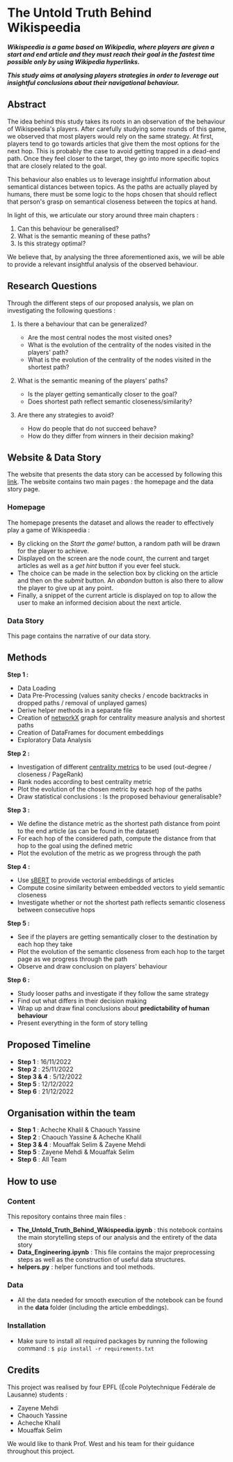 # The Untold Truth Behind Wikispeedia 
***Wikispeedia is a game based on Wikipedia, where players are given a start and end article and they must reach their goal in the fastest time possible only by using Wikipedia hyperlinks.***

***This study aims at analysing players strategies in order to leverage out insightful conclusions about their navigational behaviour.***

## Abstract

The idea behind this study takes its roots in an observation of the behaviour of Wikispeedia's players. After carefully studying some rounds of this game, we observed that most players would rely on the same strategy. At first, players tend to go towards articles that give them the most options for the next hop. This is probably the case to avoid getting trapped in a dead-end path. Once they feel closer to the target, they go into more specific topics that are closely related to the goal.

This behaviour also enables us to leverage insightful information about semantical distances between topics. As the paths are actually played by humans, there must be some logic to the hops chosen that should reflect that person's grasp on semantical closeness between the topics at hand.

In light of this, we articulate our story around three main chapters :

1. Can this behaviour be generalised?
2. What is the semantic meaning of these paths?
3. Is this strategy optimal?

We believe that, by analysing the three aforementioned axis, we will be able to provide a relevant insightful analysis of the observed behaviour.

## Research Questions

Through the different steps of our proposed analysis, we plan on investigating the following questions :

1. Is there a behaviour that can be generalized?

   - Are the most central nodes the most visited ones?
   - What is the evolution of the centrality of the nodes visited in the players' path?
   - What is the evolution of the centrality of the nodes visited in the shortest path?
2. What is the semantic meaning of the players' paths?
 
   - Is the player getting semantically closer to the goal?
   - Does shortest path reflect semantic closeness/similarity?
3. Are there any strategies to avoid?

   - How do people that do not succeed behave?
   - How do they differ from winners in their decision making?


## Website & Data Story 
The website that presents the data story can be accessed by following this [link](https://mehdizayene-adaes-wikispeedia-homepage-67asrh.streamlit.app/).
The website contains two main pages : the homepage and the data story page.

### Homepage
The homepage presents the dataset and allows the reader to effectively play a game of Wikispeedia :
- By clicking on the *Start the game!* button, a random path will be drawn for the player to achieve. 
- Displayed on the screen are the node count, the current and target articles as well as a *get hint* button if you ever feel stuck. 
- The choice can be made in the selection box by clicking on the article and then on the *submit* button. An *abandon* button is also there to allow the player to give up at any point. 
- Finally, a snippet of the current article is displayed on top to allow the user to make an informed decision about the next article. 

### Data Story
This page contains the narrative of our data story. 


## Methods

**Step 1 :**

- Data Loading
- Data Pre-Processing (values sanity checks / encode backtracks in dropped paths / removal of unplayed games)
- Derive helper methods in a separate file
- Creation of [networkX](https://networkx.org/) graph for centrality measure analysis and shortest paths
- Creation of DataFrames for document embeddings
- Exploratory Data Analysis

**Step 2 :**

- Investigation of different [centrality metrics](https://en.wikipedia.org/wiki/Centrality) to be used (out-degree / closeness / PageRank)
- Rank nodes according to best centrality metric
- Plot the evolution of the chosen metric by each hop of the paths
- Draw statistical conclusions : Is the proposed behaviour generalisable?

**Step 3 :**

- We define the distance metric as the shortest path distance from point to the end article (as can be found in the dataset)
- For each hop of the considered path, compute the distance from that hop to the goal using the defined metric
- Plot the evolution of the metric as we progress through the path

**Step 4 :**

- Use [sBERT](https://www.sbert.net/) to provide vectorial embeddings of articles
- Compute cosine similarity between embedded vectors to yield semantic closeness
- Investigate whether or not the shortest path reflects semantic closeness between consecutive hops

**Step 5 :**

- See if the players are getting semantically closer to the destination by each hop they take
- Plot the evolution of the semantic closeness from each hop to the target page as we progress through the path
- Observe and draw conclusion on players' behaviour

**Step 6 :**

- Study looser paths and investigate if they follow the same strategy
- Find out what differs in their decision making
- Wrap up and draw final conclusions about **predictability of human behaviour**
- Present everything in the form of story telling

## Proposed Timeline

- **Step 1** : 16/11/2022
- **Step 2** : 25/11/2022
- **Step 3 & 4** : 5/12/2022
- **Step 5** : 12/12/2022
- **Step 6** : 21/12/2022

## Organisation within the team

- **Step 1** : Acheche Khalil & Chaouch Yassine
- **Step 2** : Chaouch Yassine & Acheche Khalil
- **Step 3 & 4** : Mouaffak Selim & Zayene Mehdi
- **Step 5** : Zayene Mehdi & Mouaffak Selim
- **Step 6** : All Team

## How to use

### Content

This repository contains three main files :

- **The_Untold_Truth_Behind_Wikispeedia.ipynb** : this notebook contains the main storytelling steps of our analysis and the entirety of the data story
- **Data_Engineering.ipynb** : This file contains the major preprocessing steps as well as the construction of useful data structures.
- **helpers.py** : helper functions and tool methods.


### Data 
- All the data needed for smooth execution of the notebook can be found in the **data** folder (including the article embeddings).

### Installation

- Make sure to install all required packages by running the following command :
  ``$ pip install -r requirements.txt ``

## Credits

This project was realised by four EPFL (École Polytechnique Fédérale de Lausanne) students :

* Zayene Mehdi
* Chaouch Yassine
* Acheche Khalil
* Mouaffak Selim

We would like to thank Prof. West and his team for their guidance throughout this project.
